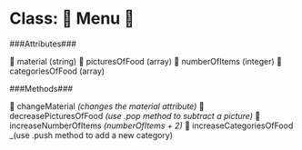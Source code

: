 # Class:  :scroll: Menu :scroll:

###Attributes###

:fork_and_knife: material (string)
:fork_and_knife: picturesOfFood (array)
:fork_and_knife: numberOfItems (integer)
:fork_and_knife: categoriesOfFood (array)

###Methods###

:fork_and_knife: changeMaterial _(changes the material attribute)_
:fork_and_knife: decreasePicturesOfFood _(use .pop method to subtract a picture)_
:fork_and_knife: increaseNumberOfItems _(numberOfItems + 2)_
:fork_and_knife: increaseCategoriesOfFood _(use .push method to add a new category)
